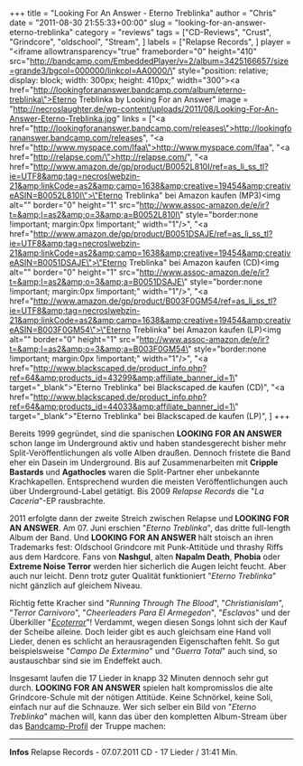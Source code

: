 +++
title = "Looking For An Answer - Eterno Treblinka"
author = "Chris"
date = "2011-08-30 21:55:33+00:00"
slug = "looking-for-an-answer-eterno-treblinka"
category = "reviews"
tags = ["CD-Reviews", "Crust", "Grindcore", "oldschool", "Stream", ]
labels = ["Relapse Records", ]
player = "<iframe allowtransparency=\"true\" frameborder=\"0\" height=\"410\" src=\"http://bandcamp.com/EmbeddedPlayer/v=2/album=3425166657/size=grande3/bgcol=000000/linkcol=AA0000/\" style=\"position: relative; display: block; width: 300px; height: 410px;\" width=\"300\"><a href=\"http://lookingforananswer.bandcamp.com/album/eterno-treblinka\">Eterno Treblinka by Looking For an Answer</a></iframe>"
image = "http://necroslaughter.de/wp-content/uploads/2011/08/Looking-For-An-Answer-Eterno-Treblinka.jpg"
links = ["<a href=\"http://lookingforananswer.bandcamp.com/releases\">http://lookingforananswer.bandcamp.com/releases</a>", "<a href=\"http://www.myspace.com/lfaa\">http://www.myspace.com/lfaa</a>", "<a href=\"http://relapse.com/\">http://relapse.com/</a>", "<a href=\"http://www.amazon.de/gp/product/B0052L810I/ref=as_li_ss_tl?ie=UTF8&amp;tag=necroslwebzin-21&amp;linkCode=as2&amp;camp=1638&amp;creative=19454&amp;creativeASIN=B0052L810I\">\"Eterno Treblinka\" bei Amazon kaufen (MP3)</a><img alt=\"\" border=\"0\" height=\"1\" src=\"http://www.assoc-amazon.de/e/ir?t=&amp;l=as2&amp;o=3&amp;a=B0052L810I\" style=\"border:none !important; margin:0px !important;\" width=\"1\"/>", "<a href=\"http://www.amazon.de/gp/product/B0051DSAJE/ref=as_li_ss_tl?ie=UTF8&amp;tag=necroslwebzin-21&amp;linkCode=as2&amp;camp=1638&amp;creative=19454&amp;creativeASIN=B0051DSAJE\">\"Eterno Treblinka\" bei Amazon kaufen (CD)</a><img alt=\"\" border=\"0\" height=\"1\" src=\"http://www.assoc-amazon.de/e/ir?t=&amp;l=as2&amp;o=3&amp;a=B0051DSAJE\" style=\"border:none !important; margin:0px !important;\" width=\"1\"/>", "<a href=\"http://www.amazon.de/gp/product/B003F0GM54/ref=as_li_ss_tl?ie=UTF8&amp;tag=necroslwebzin-21&amp;linkCode=as2&amp;camp=1638&amp;creative=19454&amp;creativeASIN=B003F0GM54\">\"Eterno Treblinka\" bei Amazon kaufen (LP)</a><img alt=\"\" border=\"0\" height=\"1\" src=\"http://www.assoc-amazon.de/e/ir?t=&amp;l=as2&amp;o=3&amp;a=B003F0GM54\" style=\"border:none !important; margin:0px !important;\" width=\"1\"/>", "<a href=\"http://www.blackscaped.de/product_info.php?ref=64&amp;products_id=43299&amp;affiliate_banner_id=1\" target=\"_blank\">\"Eterno Treblinka\" bei Blackscaped.de kaufen (CD)", "<a href=\"http://www.blackscaped.de/product_info.php?ref=64&amp;products_id=44033&amp;affiliate_banner_id=1\" target=\"_blank\">\"Eterno Treblinka\" bei Blackscaped.de kaufen (LP)", ]
+++



Bereits 1999 gegründet, sind die spanischen **LOOKING FOR AN ANSWER** schon lange im Underground aktiv und haben standesgerecht bisher mehr Split-Veröffentlichungen als volle Alben draußen.
Dennoch fristete die Band eher ein Dasein im Underground. Bis auf Zusammenarbeiten mit **Cripple Bastards** und **Agathocles** waren die Split-Partner eher unbekannte Krachkapellen. Entsprechend wurden die meisten Veröffentlichungen auch über Underground-Label getätigt. Bis 2009 _Relapse Records_ die "_La Caceria_"-EP rausbrachte.

2011 erfolgte dann der zweite Streich zwischen Relapse und **LOOKING FOR AN ANSWER**. Am 07. Juni erschien "_Eterno Treblinka_", das dritte full-length Album der Band. Und **LOOKING FOR AN ANSWER** hält stoisch an ihren Trademarks fest: Oldschool Grindcore mit Punk-Attitüde und thrashy Riffs aus dem Hardcore. Fans von **Nashgul**, alten **Napalm Death**, **Phobia** oder **Extreme Noise Terror** werden hier sicherlich die Augen leicht feucht. Aber auch nur leicht. Denn trotz guter Qualität funktioniert "_Eterno Treblinka_" nicht gänzlich auf gleichem Niveau.

Richtig fette Kracher sind "_Running Through The Blood_", "_Christianislam_", "_Terror Carnivoro_", "_Cheerleaders Para El Armegedon_", "_Esclavos_" und der Überkiller "_<a href="http://lookingforananswer.bandcamp.com/track/ecoterror">Ecoterror</a>_"! Verdammt, wegen diesen Songs lohnt sich der Kauf der Scheibe alleine. Doch leider gibt es auch gleichsam eine Hand voll Lieder, denen es schlicht an herausragenden Eigenschaften fehlt. So gut beispielsweise "_Campo De Extermino_" und "_Guerra Total_" auch sind, so austauschbar sind sie im Endeffekt auch.

Insgesamt laufen die 17 Lieder in knapp 32 Minuten dennoch sehr gut durch. **LOOKING FOR AN ANSWER** spielen halt kompromisslos die alte Grindcore-Schule mit der nötigen Attitüde. Keine Schnörkel, keine Soli, einfach nur auf die Schnauze.
Wer sich selber ein Bild von "_Eterno Treblinka_" machen will, kann das über den kompletten Album-Stream über das <a href="http://lookingforananswer.bandcamp.com/releases">Bandcamp-Profil</a> der Truppe machen:





---
**Infos**
Relapse Records - 07.07.2011
CD - 17 Lieder / 31:41 Min.
